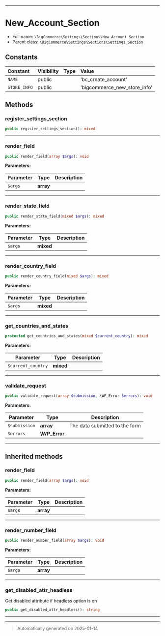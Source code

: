 ***

# New_Account_Section





* Full name: `\BigCommerce\Settings\Sections\New_Account_Section`
* Parent class: [`\BigCommerce\Settings\Sections\Settings_Section`](./classes/BigCommerce/Settings/Sections/Settings_Section.md)


## Constants

| Constant | Visibility | Type | Value |
|:---------|:-----------|:-----|:------|
|`NAME`|public| |&#039;bc_create_account&#039;|
|`STORE_INFO`|public| |&#039;bigcommerce_new_store_info&#039;|


## Methods


### register_settings_section



```php
public register_settings_section(): mixed
```












***

### render_field



```php
public render_field(array $args): void
```








**Parameters:**

| Parameter | Type | Description |
|-----------|------|-------------|
| `$args` | **array** |  |





***

### render_state_field



```php
public render_state_field(mixed $args): mixed
```








**Parameters:**

| Parameter | Type | Description |
|-----------|------|-------------|
| `$args` | **mixed** |  |





***

### render_country_field



```php
public render_country_field(mixed $args): mixed
```








**Parameters:**

| Parameter | Type | Description |
|-----------|------|-------------|
| `$args` | **mixed** |  |





***

### get_countries_and_states



```php
protected get_countries_and_states(mixed $current_country): mixed
```








**Parameters:**

| Parameter | Type | Description |
|-----------|------|-------------|
| `$current_country` | **mixed** |  |





***

### validate_request



```php
public validate_request(array $submission, \WP_Error $errors): void
```








**Parameters:**

| Parameter | Type | Description |
|-----------|------|-------------|
| `$submission` | **array** | The data submitted to the form |
| `$errors` | **\WP_Error** |  |





***


## Inherited methods


### render_field



```php
public render_field(array $args): void
```








**Parameters:**

| Parameter | Type | Description |
|-----------|------|-------------|
| `$args` | **array** |  |





***

### render_number_field



```php
public render_number_field(array $args): void
```








**Parameters:**

| Parameter | Type | Description |
|-----------|------|-------------|
| `$args` | **array** |  |





***

### get_disabled_attr_headless

Get disabled attribute if headless option is on

```php
public get_disabled_attr_headless(): string
```












***


***
> Automatically generated on 2025-01-14
